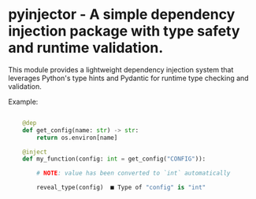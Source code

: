 # pyinjector - A simple dependency injection package with type safety and runtime validation.

This module provides a lightweight dependency injection system that leverages Python's type 
hints and Pydantic for runtime type checking and validation.

Example:

```python

    @dep
    def get_config(name: str) -> str:
        return os.environ[name]

    @inject
    def my_function(config: int = get_config("CONFIG")):

        # NOTE: value has been converted to `int` automatically 

        reveal_type(config)  ■ Type of "config" is "int"
```

